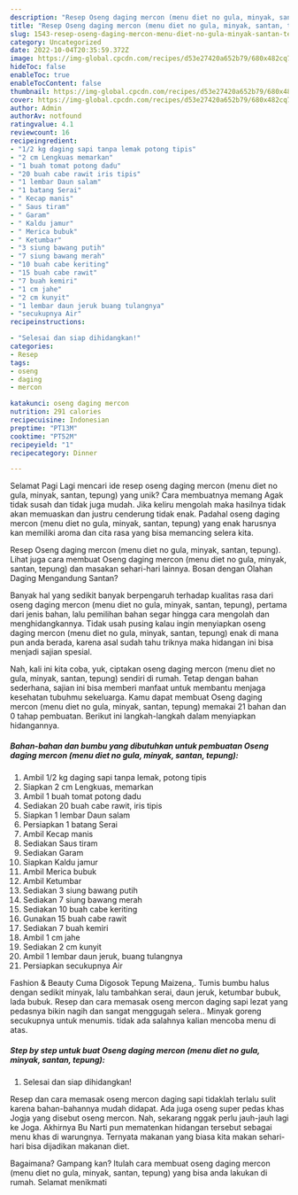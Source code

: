 ```yaml
---
description: "Resep Oseng daging mercon (menu diet no gula, minyak, santan, tepung) yang Lezat Sekali, Sempurna"
title: "Resep Oseng daging mercon (menu diet no gula, minyak, santan, tepung) yang Lezat Sekali, Sempurna"
slug: 1543-resep-oseng-daging-mercon-menu-diet-no-gula-minyak-santan-tepung-yang-lezat-sekali-sempurna
category: Uncategorized
date: 2022-10-04T20:35:59.372Z
image: https://img-global.cpcdn.com/recipes/d53e27420a652b79/680x482cq70/oseng-daging-mercon-menu-diet-no-gula-minyak-santan-tepung-foto-resep-utama.jpg
hideToc: false
enableToc: true
enableTocContent: false
thumbnail: https://img-global.cpcdn.com/recipes/d53e27420a652b79/680x482cq70/oseng-daging-mercon-menu-diet-no-gula-minyak-santan-tepung-foto-resep-utama.jpg
cover: https://img-global.cpcdn.com/recipes/d53e27420a652b79/680x482cq70/oseng-daging-mercon-menu-diet-no-gula-minyak-santan-tepung-foto-resep-utama.jpg
author: Admin
authorAv: notfound
ratingvalue: 4.1
reviewcount: 16
recipeingredient:
- "1/2 kg daging sapi tanpa lemak potong tipis"
- "2 cm Lengkuas memarkan"
- "1 buah tomat potong dadu"
- "20 buah cabe rawit iris tipis"
- "1 lembar Daun salam"
- "1 batang Serai"
- " Kecap manis"
- " Saus tiram"
- " Garam"
- " Kaldu jamur"
- " Merica bubuk"
- " Ketumbar"
- "3 siung bawang putih"
- "7 siung bawang merah"
- "10 buah cabe keriting"
- "15 buah cabe rawit"
- "7 buah kemiri"
- "1 cm jahe"
- "2 cm kunyit"
- "1 lembar daun jeruk buang tulangnya"
- "secukupnya Air"
recipeinstructions:

- "Selesai dan siap dihidangkan!"
categories:
- Resep
tags:
- oseng
- daging
- mercon

katakunci: oseng daging mercon 
nutrition: 291 calories
recipecuisine: Indonesian
preptime: "PT13M"
cooktime: "PT52M"
recipeyield: "1"
recipecategory: Dinner

---
```



Selamat Pagi Lagi mencari ide resep oseng daging mercon (menu diet no gula, minyak, santan, tepung) yang unik? Cara membuatnya memang Agak tidak susah dan tidak juga mudah. Jika keliru mengolah maka hasilnya tidak akan memuaskan dan justru cenderung tidak enak. Padahal oseng daging mercon (menu diet no gula, minyak, santan, tepung) yang enak harusnya kan memiliki aroma dan cita rasa yang bisa memancing selera kita.


Resep Oseng daging mercon (menu diet no gula, minyak, santan, tepung). Lihat juga cara membuat Oseng daging mercon (menu diet no gula, minyak, santan, tepung) dan masakan sehari-hari lainnya. Bosan dengan Olahan Daging Mengandung Santan?

Banyak hal yang sedikit banyak berpengaruh terhadap kualitas rasa dari oseng daging mercon (menu diet no gula, minyak, santan, tepung), pertama dari jenis bahan, lalu pemilihan bahan segar hingga cara mengolah dan menghidangkannya. Tidak usah pusing kalau ingin menyiapkan oseng daging mercon (menu diet no gula, minyak, santan, tepung) enak di mana pun anda berada, karena asal sudah tahu triknya maka hidangan ini bisa menjadi sajian spesial.


Nah, kali ini kita coba, yuk, ciptakan oseng daging mercon (menu diet no gula, minyak, santan, tepung) sendiri di rumah. Tetap dengan bahan sederhana, sajian ini bisa memberi manfaat untuk membantu menjaga kesehatan tubuhmu sekeluarga. Kamu dapat membuat Oseng daging mercon (menu diet no gula, minyak, santan, tepung) memakai 21 bahan dan 0 tahap pembuatan. Berikut ini langkah-langkah dalam menyiapkan hidangannya.

<!--inarticleads1-->

##### Bahan-bahan dan bumbu yang dibutuhkan untuk pembuatan Oseng daging mercon (menu diet no gula, minyak, santan, tepung):

1. Ambil 1/2 kg daging sapi tanpa lemak, potong tipis
1. Siapkan 2 cm Lengkuas, memarkan
1. Ambil 1 buah tomat potong dadu
1. Sediakan 20 buah cabe rawit, iris tipis
1. Siapkan 1 lembar Daun salam
1. Persiapkan 1 batang Serai
1. Ambil  Kecap manis
1. Sediakan  Saus tiram
1. Sediakan  Garam
1. Siapkan  Kaldu jamur
1. Ambil  Merica bubuk
1. Ambil  Ketumbar
1. Sediakan 3 siung bawang putih
1. Sediakan 7 siung bawang merah
1. Sediakan 10 buah cabe keriting
1. Gunakan 15 buah cabe rawit
1. Sediakan 7 buah kemiri
1. Ambil 1 cm jahe
1. Sediakan 2 cm kunyit
1. Ambil 1 lembar daun jeruk, buang tulangnya
1. Persiapkan secukupnya Air


Fashion &amp; Beauty Cuma Digosok Tepung Maizena,. Tumis bumbu halus dengan sedikit minyak, lalu tambahkan serai, daun jeruk, ketumbar bubuk, lada bubuk. Resep dan cara memasak oseng mercon daging sapi lezat yang pedasnya bikin nagih dan sangat menggugah selera.. Minyak goreng secukupnya untuk menumis. tidak ada salahnya kalian mencoba menu di atas. 

<!--inarticleads2-->

##### Step by step untuk buat Oseng daging mercon (menu diet no gula, minyak, santan, tepung):


1. Selesai dan siap dihidangkan!

Resep dan cara memasak oseng mercon daging sapi tidaklah terlalu sulit karena bahan-bahannya mudah didapat. Ada juga oseng super pedas khas Jogja yang disebut oseng mercon. Nah, sekarang nggak perlu jauh-jauh lagi ke Joga. Akhirnya Bu Narti pun mematenkan hidangan tersebut sebagai menu khas di warungnya. Ternyata makanan yang biasa kita makan sehari-hari bisa dijadikan makanan diet. 

Bagaimana? Gampang kan? Itulah cara membuat oseng daging mercon (menu diet no gula, minyak, santan, tepung) yang bisa anda lakukan di rumah. Selamat menikmati
